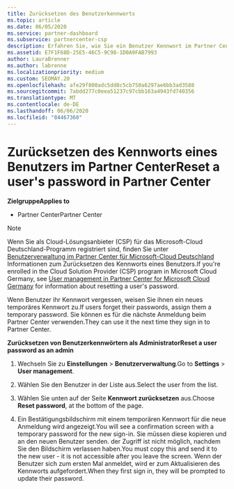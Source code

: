 ```yaml
---
title: Zurücksetzen des Benutzerkennworts
ms.topic: article
ms.date: 06/05/2020
ms.service: partner-dashboard
ms.subservice: partnercenter-csp
description: Erfahren Sie, wie Sie ein Benutzer Kennwort im Partner Center zurücksetzen. Benutzer erhalten ein temporäres Kennwort, wenn Sie sich das nächste Mal beim Partner Center anmelden.
ms.assetid: E7F1F68D-25E5-46C5-9C98-1D0A9FAB7993
author: LauraBrenner
ms.author: labrenne
ms.localizationpriority: medium
ms.custom: SEOMAY.20
ms.openlocfilehash: afe29f800adc5dd8c5cb750a6297ae6bb3ad3588
ms.sourcegitcommit: 7abdd277c0eea51237c97cbb163a4943fd740356
ms.translationtype: MT
ms.contentlocale: de-DE
ms.lasthandoff: 06/06/2020
ms.locfileid: "84467360"
---
```

# <a name="reset-a-users-password-in-partner-center"></a><span data-ttu-id="122b5-104">Zurücksetzen des Kennworts eines Benutzers im Partner Center</span><span class="sxs-lookup"><span data-stu-id="122b5-104">Reset a user's password in Partner Center</span></span>

<span data-ttu-id="122b5-105">**Zielgruppe**</span><span class="sxs-lookup"><span data-stu-id="122b5-105">**Applies to**</span></span>

- <span data-ttu-id="122b5-106">Partner Center</span><span class="sxs-lookup"><span data-stu-id="122b5-106">Partner Center</span></span>

> [!NOTE]  
> <span data-ttu-id="122b5-107">Wenn Sie als Cloud-Lösungsanbieter (CSP) für das Microsoft-Cloud Deutschland-Programm registriert sind, finden Sie unter [Benutzerverwaltung im Partner Center für Microsoft-Cloud Deutschland](user-management-in-partner-center-for-microsoft-cloud-germany.md) Informationen zum Zurücksetzen des Kennworts eines Benutzers.</span><span class="sxs-lookup"><span data-stu-id="122b5-107">If you're enrolled in the Cloud Solution Provider (CSP) program in Microsoft Cloud Germany, see [User management in Partner Center for Microsoft Cloud Germany](user-management-in-partner-center-for-microsoft-cloud-germany.md) for information about resetting a user's password.</span></span>

<span data-ttu-id="122b5-108">Wenn Benutzer ihr Kennwort vergessen, weisen Sie ihnen ein neues temporäres Kennwort zu.</span><span class="sxs-lookup"><span data-stu-id="122b5-108">If users forget their passwords, assign them a temporary password.</span></span> <span data-ttu-id="122b5-109">Sie können es für die nächste Anmeldung beim Partner Center verwenden.</span><span class="sxs-lookup"><span data-stu-id="122b5-109">They can use it the next time they sign in to Partner Center.</span></span>

<span data-ttu-id="122b5-110">**Zurücksetzen von Benutzerkennwörtern als Administrator**</span><span class="sxs-lookup"><span data-stu-id="122b5-110">**Reset a user password as an admin**</span></span>

1. <span data-ttu-id="122b5-111">Wechseln Sie zu **Einstellungen** &gt; **Benutzerverwaltung**.</span><span class="sxs-lookup"><span data-stu-id="122b5-111">Go to **Settings** &gt; **User management**.</span></span>

2. <span data-ttu-id="122b5-112">Wählen Sie den Benutzer in der Liste aus.</span><span class="sxs-lookup"><span data-stu-id="122b5-112">Select the user from the list.</span></span>

3. <span data-ttu-id="122b5-113">Wählen Sie unten auf der Seite **Kennwort zurücksetzen** aus.</span><span class="sxs-lookup"><span data-stu-id="122b5-113">Choose **Reset password**, at the bottom of the page.</span></span>

4. <span data-ttu-id="122b5-114">Ein Bestätigungsbildschirm mit einem temporären Kennwort für die neue Anmeldung wird angezeigt.</span><span class="sxs-lookup"><span data-stu-id="122b5-114">You will see a confirmation screen with a temporary password for the new sign-in.</span></span> <span data-ttu-id="122b5-115">Sie müssen diese kopieren und an den neuen Benutzer senden. der Zugriff ist nicht möglich, nachdem Sie den Bildschirm verlassen haben.</span><span class="sxs-lookup"><span data-stu-id="122b5-115">You must copy this and send it to the new user - it is not accessible after you leave the screen.</span></span> <span data-ttu-id="122b5-116">Wenn der Benutzer sich zum ersten Mal anmeldet, wird er zum Aktualisieren des Kennworts aufgefordert.</span><span class="sxs-lookup"><span data-stu-id="122b5-116">When they first sign in, they will be prompted to update their password.</span></span>

